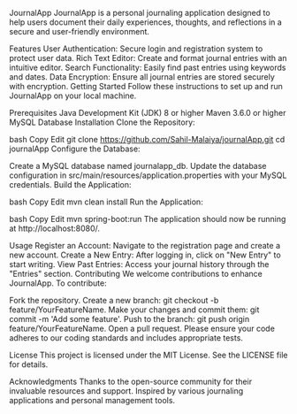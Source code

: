 JournalApp
JournalApp is a personal journaling application designed to help users document their daily experiences, thoughts, and reflections in a secure and user-friendly environment.

Features
User Authentication: Secure login and registration system to protect user data.
Rich Text Editor: Create and format journal entries with an intuitive editor.
Search Functionality: Easily find past entries using keywords and dates.
Data Encryption: Ensure all journal entries are stored securely with encryption.
Getting Started
Follow these instructions to set up and run JournalApp on your local machine.

Prerequisites
Java Development Kit (JDK) 8 or higher
Maven 3.6.0 or higher
MySQL Database
Installation
Clone the Repository:

bash
Copy
Edit
git clone https://github.com/Sahil-Malaiya/journalApp.git
cd journalApp
Configure the Database:

Create a MySQL database named journalapp_db.
Update the database configuration in src/main/resources/application.properties with your MySQL credentials.
Build the Application:

bash
Copy
Edit
mvn clean install
Run the Application:

bash
Copy
Edit
mvn spring-boot:run
The application should now be running at http://localhost:8080/.

Usage
Register an Account: Navigate to the registration page and create a new account.
Create a New Entry: After logging in, click on "New Entry" to start writing.
View Past Entries: Access your journal history through the "Entries" section.
Contributing
We welcome contributions to enhance JournalApp. To contribute:

Fork the repository.
Create a new branch: git checkout -b feature/YourFeatureName.
Make your changes and commit them: git commit -m 'Add some feature'.
Push to the branch: git push origin feature/YourFeatureName.
Open a pull request.
Please ensure your code adheres to our coding standards and includes appropriate tests.

License
This project is licensed under the MIT License. See the LICENSE file for details.

Acknowledgments
Thanks to the open-source community for their invaluable resources and support.
Inspired by various journaling applications and personal management tools.
